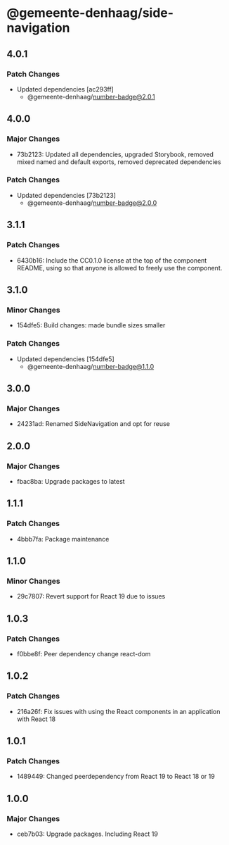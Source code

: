 # @gemeente-denhaag/side-navigation

## 4.0.1

### Patch Changes

- Updated dependencies [ac293ff]
  - @gemeente-denhaag/number-badge@2.0.1

## 4.0.0

### Major Changes

- 73b2123: Updated all dependencies, upgraded Storybook, removed mixed named and default exports, removed deprecated dependencies

### Patch Changes

- Updated dependencies [73b2123]
  - @gemeente-denhaag/number-badge@2.0.0

## 3.1.1

### Patch Changes

- 6430b16: Include the CC0.1.0 license at the top of the component README, using <!-- @license CC0-1.0 --> so that anyone is allowed to freely use the component.

## 3.1.0

### Minor Changes

- 154dfe5: Build changes: made bundle sizes smaller

### Patch Changes

- Updated dependencies [154dfe5]
  - @gemeente-denhaag/number-badge@1.1.0

## 3.0.0

### Major Changes

- 24231ad: Renamed SideNavigation and opt for reuse

## 2.0.0

### Major Changes

- fbac8ba: Upgrade packages to latest

## 1.1.1

### Patch Changes

- 4bbb7fa: Package maintenance

## 1.1.0

### Minor Changes

- 29c7807: Revert support for React 19 due to issues

## 1.0.3

### Patch Changes

- f0bbe8f: Peer dependency change react-dom

## 1.0.2

### Patch Changes

- 216a26f: Fix issues with using the React components in an application with React 18

## 1.0.1

### Patch Changes

- 1489449: Changed peerdependency from React 19 to React 18 or 19

## 1.0.0

### Major Changes

- ceb7b03: Upgrade packages. Including React 19
